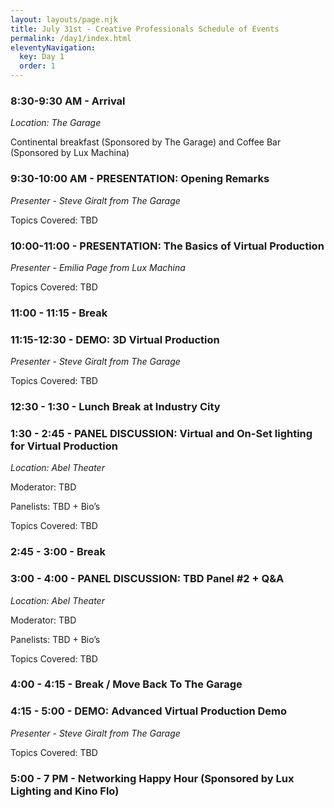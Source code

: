 ```yaml
---
layout: layouts/page.njk
title: July 31st - Creative Professionals Schedule of Events
permalink: /day1/index.html
eleventyNavigation:
  key: Day 1
  order: 1
---
```

### **8:30-9:30 AM - Arrival**

*Location: The Garage*

Continental breakfast (Sponsored by The Garage) and Coffee Bar (Sponsored by Lux Machina)

### **9:30-10:00 AM - PRESENTATION: Opening Remarks**

*Presenter - Steve Giralt from The Garage*

Topics Covered: TBD

### **10:00-11:00 - PRESENTATION: The Basics of Virtual Production**

*Presenter - Emilia Page from Lux Machina*

Topics Covered: TBD

### **11:00 - 11:15 - Break**

### **11:15-12:30 - DEMO: 3D Virtual Production** 

*Presenter - Steve Giralt from The Garage*

Topics Covered: TBD  

### **12:30 - 1:30 - Lunch Break at Industry City**

### **1:30 - 2:45 - PANEL DISCUSSION: Virtual and On-Set lighting for Virtual Production**

*Location: Abel Theater*

Moderator: TBD

Panelists: TBD + Bio’s

Topics Covered: TBD  

### **2:45 - 3:00  - Break**

### **3:00 - 4:00  -  PANEL DISCUSSION: TBD Panel #2 + Q&A**

*Location: Abel Theater*

Moderator: TBD

Panelists: TBD + Bio’s

Topics Covered: TBD  

### **4:00 - 4:15 - Break / Move Back To The Garage**

### **4:15 - 5:00 - DEMO: Advanced Virtual Production Demo**

*Presenter - Steve Giralt from The Garage*

Topics Covered: TBD  

### **5:00 - 7 PM - Networking Happy Hour (Sponsored by Lux Lighting and Kino Flo)**
